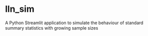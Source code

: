 # lln_sim
A Python Streamlit application to simulate the behaviour of standard summary statistics with growing sample sizes
